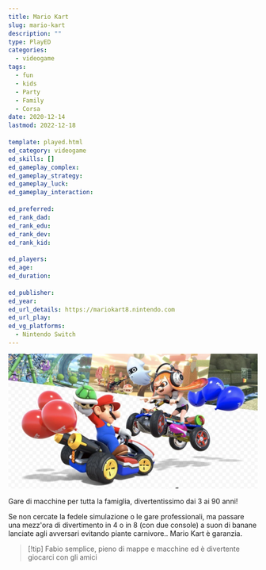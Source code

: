 ```yaml
---
title: Mario Kart
slug: mario-kart
description: ""
type: PlayED
categories:
  - videogame
tags:
  - fun
  - kids
  - Party
  - Family
  - Corsa
date: 2020-12-14
lastmod: 2022-12-18

template: played.html
ed_category: videogame
ed_skills: []
ed_gameplay_complex: 
ed_gameplay_strategy: 
ed_gameplay_luck: 
ed_gameplay_interaction: 

ed_preferred: 
ed_rank_dad: 
ed_rank_edu: 
ed_rank_dev: 
ed_rank_kid: 

ed_players: 
ed_age: 
ed_duration: 

ed_publisher: 
ed_year: 
ed_url_details: https://mariokart8.nintendo.com
ed_url_play: 
ed_vg_platforms:
  - Nintendo Switch
---
```


![](../../assets/img/played/videogame/mario_kart.webp)

Gare di macchine per tutta la famiglia, divertentissimo dai 3 ai 90 anni!

Se non cercate la fedele simulazione o le gare professionali, ma passare una mezz'ora di divertimento in 4 o in 8 (con due console) a suon di banane lanciate agli avversari evitando piante carnivore.. Mario Kart è garanzia.

> [!tip] Fabio
> semplice, pieno di mappe e macchine ed è divertente giocarci con gli amici

